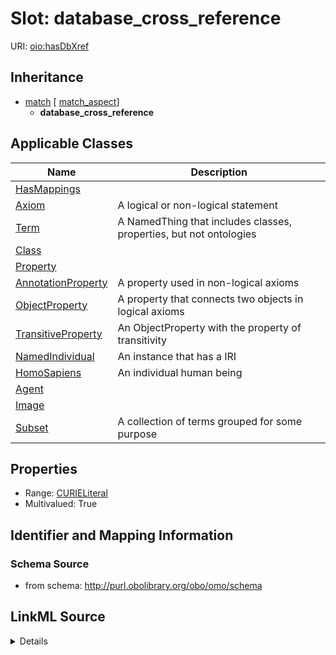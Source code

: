 # Slot: database_cross_reference

URI: [oio:hasDbXref](http://www.geneontology.org/formats/oboInOwl#hasDbXref)




## Inheritance

* [match](match.md) [ [match_aspect](match_aspect.md)]
    * **database_cross_reference**





## Applicable Classes

| Name | Description |
| --- | --- |
[HasMappings](HasMappings.md) | 
[Axiom](Axiom.md) | A logical or non-logical statement
[Term](Term.md) | A NamedThing that includes classes, properties, but not ontologies
[Class](Class.md) | 
[Property](Property.md) | 
[AnnotationProperty](AnnotationProperty.md) | A property used in non-logical axioms
[ObjectProperty](ObjectProperty.md) | A property that connects two objects in logical axioms
[TransitiveProperty](TransitiveProperty.md) | An ObjectProperty with the property of transitivity
[NamedIndividual](NamedIndividual.md) | An instance that has a IRI
[HomoSapiens](HomoSapiens.md) | An individual human being
[Agent](Agent.md) | 
[Image](Image.md) | 
[Subset](Subset.md) | A collection of terms grouped for some purpose






## Properties

* Range: [CURIELiteral](CURIELiteral.md)
* Multivalued: True








## Identifier and Mapping Information







### Schema Source


* from schema: http://purl.obolibrary.org/obo/omo/schema




## LinkML Source

<details>
```yaml
name: database_cross_reference
from_schema: http://purl.obolibrary.org/obo/omo/schema
rank: 1000
is_a: match
slot_uri: oio:hasDbXref
multivalued: true
alias: database_cross_reference
domain_of:
- HasMappings
- Axiom
range: CURIELiteral

```
</details>
